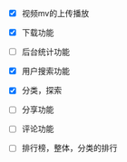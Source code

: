 - [x] 视频mv的上传播放

- [x] 下载功能

- [ ] 后台统计功能

- [x] 用户搜索功能

- [x] 分类，探索

- [ ] 分享功能

- [ ] 评论功能

- [ ] 排行榜，整体，分类的排行